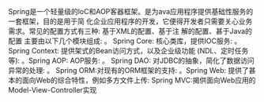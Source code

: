 Spring是一个轻量级的loC和AOP客器框架。是为ava应用程序提供基础性服务的一套框架，目的是用于简
化企业应用程序的开发，它便得开发者只需要关心业务需求。常见的配置方式有三种: 基于XML的配置、基于注
解的配置、甚于Java的配置
主要由以下几个模块组成:
。 Spring Core: 核心类库，提供IOC服务:
。Spring Context: 提供架式的Bean访问方式，以及企业级功能 (NDL、定时任务等):
。Spring AOP: AOP服务:
。 Spring DAO: 对JDBC的抽象，简化了数据访问异常的处理:
。 Spring ORM:对现有的ORM框架的支持:
。Spring Web: 提供了甚本的面向Web的综合特性，例如多方文件上传:
Spring MVC:揭供面向Web应用的Model-View-Controller实现